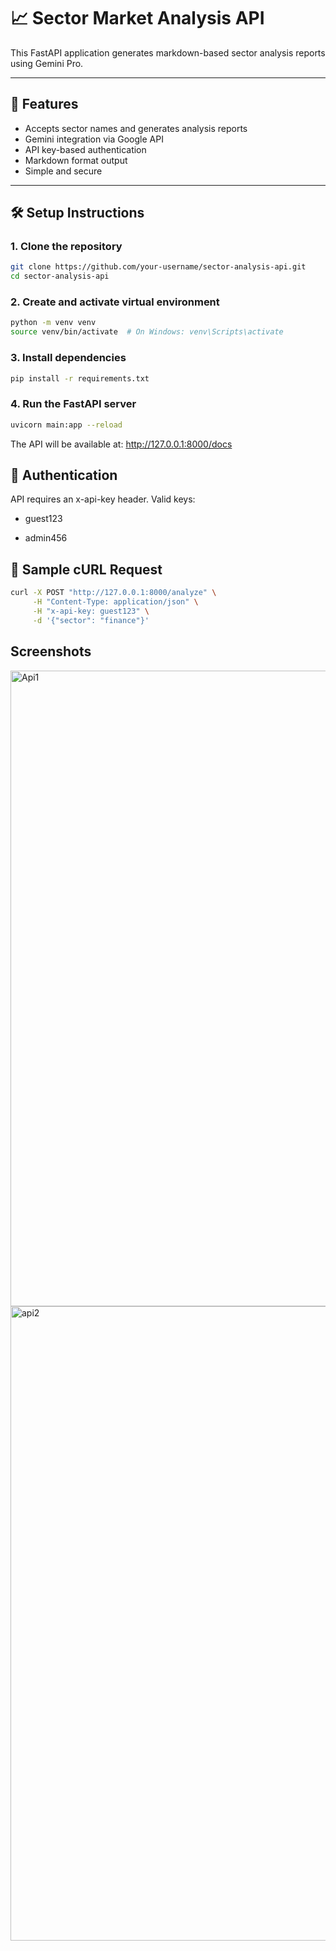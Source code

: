 # 📈 Sector Market Analysis API

This FastAPI application generates markdown-based sector analysis reports using Gemini Pro. 

---

## 🚀 Features

- Accepts sector names and generates analysis reports
- Gemini integration via Google API
- API key-based authentication
- Markdown format output
- Simple and secure

---

## 🛠️ Setup Instructions

### 1. Clone the repository
```bash
git clone https://github.com/your-username/sector-analysis-api.git
cd sector-analysis-api
```

### 2. Create and activate virtual environment
```bash
python -m venv venv
source venv/bin/activate  # On Windows: venv\Scripts\activate
```

### 3. Install dependencies
```bash
pip install -r requirements.txt
```

### 4. Run the FastAPI server
```bash
uvicorn main:app --reload
```
The API will be available at: http://127.0.0.1:8000/docs

## 🔐 Authentication
API requires an x-api-key header. Valid keys:

- guest123

- admin456

## 🧪 Sample cURL Request
```bash
curl -X POST "http://127.0.0.1:8000/analyze" \
     -H "Content-Type: application/json" \
     -H "x-api-key: guest123" \
     -d '{"sector": "finance"}'
```
## Screenshots

<img width="1915" height="1017" alt="Api1" src="https://github.com/user-attachments/assets/7e3bd740-fb8e-4584-bbfc-7238450660cc" />
<img width="1918" height="1015" alt="api2" src="https://github.com/user-attachments/assets/d5f3add4-f6fe-4cb3-a874-ad9cbe847520" />



